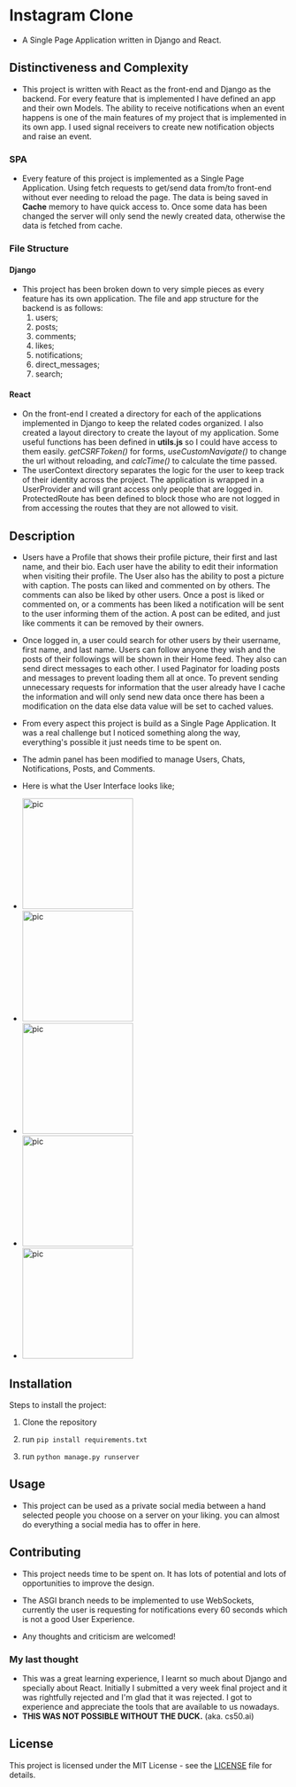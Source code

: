 # Instagram Clone

- A Single Page Application written in Django and React.

## Distinctiveness and Complexity

- This project is written with React as the front-end and Django as the backend. For every feature that is implemented I have defined an app and their own Models. The ability to receive notifications when an event happens is one of the main features of my project that is implemented in its own app. I used signal receivers to create new notification objects and raise an event.

### SPA

- Every feature of this project is implemented as a Single Page Application. Using fetch requests to get/send data from/to front-end without ever needing to reload the page. The data is being saved in **Cache** memory to have quick access to. Once some data has been changed the server will only send the newly created data, otherwise the data is fetched from cache.

### File Structure

#### Django

- This project has been broken down to very simple pieces as every feature has its own application. The file and app structure for the backend is as follows:
    1. users;
    2. posts;
    3. comments;
    4. likes;
    5. notifications;
    6. direct_messages;
    7. search;

#### React

- On the front-end I created a directory for each of the applications implemented in Django to keep the related codes organized. I also created a layout directory to create the layout of my application. Some useful functions has been defined in **utils.js** so I could have access to them easily. *getCSRFToken()* for forms, *useCustomNavigate()* to change the url without reloading, and *calcTime()* to calculate the time passed.
- The userContext directory separates the logic for the user to keep track of their identity across the project. The application is wrapped in a UserProvider and will grant access only people that are logged in. ProtectedRoute has been defined to block those who are not logged in from accessing the routes that they are not allowed to visit.

## Description

- Users have a Profile that shows their profile picture, their first and last name, and their bio. Each user have the ability to edit their information when visiting their profile. The User also has the ability to post a picture with caption. The posts can liked and commented on by others. The comments can also be liked by other users. Once a post is liked or commented on, or a comments has been liked a notification will be sent to the user informing them of the action. A post can be edited, and just like comments it can be removed by their owners.
- Once logged in, a user could search for other users by their username, first name, and last name. Users can follow anyone they wish and the posts of their followings will be shown in their Home feed. They also can send direct messages to each other. I used Paginator for loading posts and messages to prevent loading them all at once. To prevent sending unnecessary requests for information that the user already have I cache the information and will only send new data once there has been a modification on the data else data value will be set to cached values.
- From every aspect this project is build as a Single Page Application. It was a real challenge but I noticed something along the way, everything's possible it just needs time to be spent on.
- The admin panel has been modified to manage Users, Chats, Notifications, Posts, and Comments.

- Here is what the User Interface looks like;
- <img src="https://github.com/user-attachments/assets/aaab4b69-6817-43d2-b3db-a7016ce32440" alt="pic" width="200" height="200">
- <img src="<https://github.com/user-attachments/assets/efb9b097-04ea-4f90-95e4-f131e7b2c8e7>" alt="pic" width="200" height="200">
- <img src="<https://github.com/user-attachments/assets/32769b21-d989-4451-b278-fd239bfbc746>" alt="pic" width="200" height="200">
- <img src="https://github-production-user-asset-6210df.s3.amazonaws.com/115424857/371868303-5d81c6df-cf9d-45ed-a0d5-329e1f748f0f.png?X-Amz-Algorithm=AWS4-HMAC-SHA256&X-Amz-Credential=AKIAVCODYLSA53PQK4ZA%2F20240929%2Fus-east-1%2Fs3%2Faws4_request&X-Amz-Date=20240929T155624Z&X-Amz-Expires=300&X-Amz-Signature=edf7af6bf9a8a26f30f143f7c8a09cb8e7bb3f1667e70415267cfc20a546645f&X-Amz-SignedHeaders=host" alt="pic" width="200" height="200">
- <img src="<https://github.com/user-attachments/assets/a20fe1ab-e4ef-4ab6-9272-6e26ad78cb6c>" alt="pic" width="200" height="200">

## Installation

Steps to install the project:

1. Clone the repository

2. run `pip install requirements.txt`

3. run `python manage.py runserver`

## Usage

- This project can be used as a private social media between a hand selected people you choose on a server on your liking. you can almost do everything a social media has to offer in here.

## Contributing

- This project needs time to be spent on. It has lots of potential and lots of opportunities to improve the design.

- The ASGI branch needs to be implemented to use WebSockets, currently the user is requesting for notifications every 60 seconds which is not a good User Experience.

- Any thoughts and criticism are welcomed!

### My last thought

- This was a great learning experience, I learnt so much about Django and specially about React. Initially I submitted a very week final project and it was rightfully rejected and I'm glad that it was rejected. I got to experience and appreciate the tools that
 are available to us nowadays.
- **THIS WAS NOT POSSIBLE WITHOUT THE DUCK.** (aka. cs50.ai)

## License

This project is licensed under the MIT License - see the [LICENSE](LICENSE) file for details.
